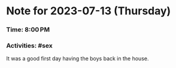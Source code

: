 # Note for 2023-07-13 (Thursday)
### Time: 8:00 PM
### Activities: #sex

It was a good first day having the boys back in the house.
